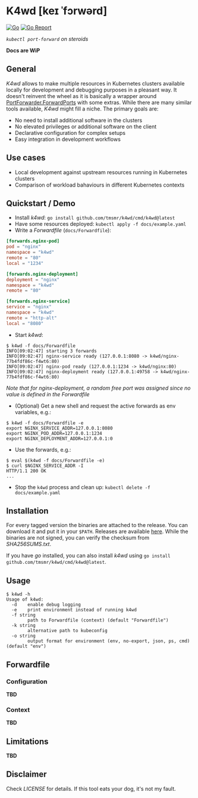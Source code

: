 # K4wd [keɪ ˈfɔrwərd]
[![Go](https://github.com/tmsmr/k4wd/actions/workflows/push.yml/badge.svg)](https://github.com/tmsmr/k4wd/actions/workflows/push.yml)
[![Go Report](https://goreportcard.com/badge/github.com/tmsmr/k4wd)](https://goreportcard.com/report/github.com/tmsmr/k4wd)

*`kubectl port-forward` on steroids*

**Docs are WiP**

## General
*K4wd* allows to make multiple resources in Kubernetes clusters available locally for development and debugging purposes in a pleasant way.
It doesn't reinvent the wheel as it is basically a wrapper around [PortForwarder.ForwardPorts](https://pkg.go.dev/k8s.io/client-go/tools/portforward#PortForwarder.ForwardPorts) with some extras.
While there are many similar tools available, *K4wd* might fill a niche. The primary goals are:
- No need to install additional software in the clusters
- No elevated privileges or additional software on the client
- Declarative configuration for complex setups
- Easy integration in development workflows

## Use cases
- Local development against upstream resources running in Kubernetes clusters
- Comparison of workload bahaviours in different Kubernetes contexts

## Quickstart / Demo
- Install *k4wd*: `go install github.com/tmsmr/k4wd/cmd/k4wd@latest`
- Have some resources deployed: `kubectl apply -f docs/example.yaml`
- Write a *Forwardfile* (`docs/Forwardfile`):
```toml
[forwards.nginx-pod]
pod = "nginx"
namespace = "k4wd"
remote = "80"
local = "1234"

[forwards.nginx-deployment]
deployment = "nginx"
namespace = "k4wd"
remote = "80"

[forwards.nginx-service]
service = "nginx"
namespace = "k4wd"
remote = "http-alt"
local = "8080"

```
- Start *k4wd*:
```
$ k4wd -f docs/Forwardfile
INFO[09:02:47] starting 3 forwards
INFO[09:02:47] nginx-service ready (127.0.0.1:8080 -> k4wd/nginx-77b4fdf86c-f4wt6:80) 
INFO[09:02:47] nginx-pod ready (127.0.0.1:1234 -> k4wd/nginx:80) 
INFO[09:02:47] nginx-deployment ready (127.0.0.1:49758 -> k4wd/nginx-77b4fdf86c-f4wt6:80)
```
*Note that for nginx-deployment, a random free port was assigned since no value is defined in the Forwardfile*
- (Optional) Get a new shell and request the active forwards as env variables, e.g.:
```
$ k4wd -f docs/Forwardfile -e
export NGINX_SERVICE_ADDR=127.0.0.1:8080
export NGINX_POD_ADDR=127.0.0.1:1234
export NGINX_DEPLOYMENT_ADDR=127.0.0.1:0
```
- Use the forwards, e.g.:
```
$ eval $(k4wd -f docs/Forwardfile -e)
$ curl $NGINX_SERVICE_ADDR -I
HTTP/1.1 200 OK
...
```
- Stop the `k4wd` process and clean up: `kubectl delete -f docs/example.yaml`

## Installation
For every tagged version the binaries are attached to the release. You can download it and put it in your `$PATH`.
Releases are available [here](https://github.com/tmsmr/k4wd/releases). While the binaries are not signed, you can verify the checksum from *SHA256SUMS.txt*.

If you have *go* installed, you can also install *k4wd* using `go install github.com/tmsmr/k4wd/cmd/k4wd@latest`.

## Usage
```
$ k4wd -h
Usage of k4wd:
  -d    enable debug logging
  -e    print environment instead of running k4wd
  -f string
        path to Forwardfile (context) (default "Forwardfile")
  -k string
        alternative path to kubeconfig
  -o string
        output format for environment (env, no-export, json, ps, cmd) (default "env")
```

## Forwardfile
### Configuration
__TBD__

### Context
__TBD__

## Limitations
__TBD__

## Disclaimer
Check *LICENSE* for details. If this tool eats your dog, it's not my fault.